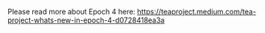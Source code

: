 Please read more about Epoch 4 here: https://teaproject.medium.com/tea-project-whats-new-in-epoch-4-d0728418ea3a